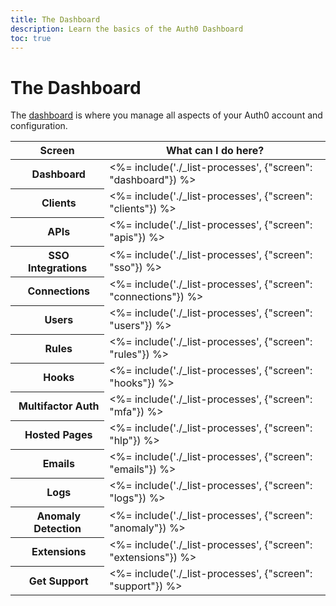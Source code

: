 ```yaml
---
title: The Dashboard
description: Learn the basics of the Auth0 Dashboard
toc: true
---
```

# The Dashboard

The [dashboard](${manage_url}) is where you manage all aspects of your Auth0 account and configuration. 

<table class="table">
    <thead>
        <tr>
            <th class="info"><strong>Screen</strong></th>
            <th class="info" colspan="3"><strong>What can I do here?</strong></th>
        </tr>
    </thead>
    <tbody>
        <tr>
            <th><i class="icon icon-budicon-497"></i>&nbsp;Dashboard</th>
            <td colspan="3"><%= include('./_list-processes', {"screen": "dashboard"}) %></td>
        </tr>
        <tr>
            <th><i class="icon icon-budicon-375"></i>&nbsp;Clients</th>
            <td colspan="3"><%= include('./_list-processes', {"screen": "clients"}) %></td>
        </tr>
        <tr>
            <th><i class="icon icon-budicon-546"></i>&nbsp;APIs</th>
            <td colspan="3"><%= include('./_list-processes', {"screen": "apis"}) %></td>
        </tr>
        <tr>
            <th><i class="icon icon-budicon-143"></i>&nbsp;SSO Integrations</th>
            <td colspan="3"><%= include('./_list-processes', {"screen": "sso"}) %></td>
        </tr>
        <tr>
            <th><i class="icon icon-budicon-341"></i>&nbsp;Connections</th>
            <td colspan="3"><%= include('./_list-processes', {"screen": "connections"}) %></td>
        </tr>
        <tr>
            <th><i class="icon icon-budicon-292"></i>&nbsp;Users</th>
            <td colspan="3"><%= include('./_list-processes', {"screen": "users"}) %></td>
        </tr>
        <tr>
            <th><i class="icon icon-budicon-173"></i>&nbsp;Rules</th>
            <td colspan="3"><%= include('./_list-processes', {"screen": "rules"}) %></td>
        </tr>
        <tr>
            <th><i class="icon icon-budicon-346"></i>&nbsp;Hooks</th>
            <td colspan="3"><%= include('./_list-processes', {"screen": "hooks"}) %></td>
        </tr>
        <tr>
            <th><i class="icon icon-budicon-243"></i>&nbsp;Multifactor Auth</th>
            <td colspan="3"><%= include('./_list-processes', {"screen": "mfa"}) %></td>
        </tr>
        <tr>
            <th><i class="icon icon-budicon-725"></i>&nbsp;Hosted Pages</th>
            <td colspan="3"><%= include('./_list-processes', {"screen": "hlp"}) %></td>
        </tr>
        <tr>
            <th><i class="icon icon-budicon-778"></i>&nbsp;Emails</th>
            <td colspan="3"><%= include('./_list-processes', {"screen": "emails"}) %></td>
        </tr>
        <tr>
            <th><i class="icon icon-budicon-754"></i>&nbsp;Logs</th>
            <td colspan="3"><%= include('./_list-processes', {"screen": "logs"}) %></td>
        </tr>
        <tr>
            <th><i class="icon icon-budicon-528"></i>&nbsp;Anomaly Detection</th>
            <td colspan="3"><%= include('./_list-processes', {"screen": "anomaly"}) %></td>
        </tr>
        <tr>
            <th><i class="icon icon-budicon-324"></i>&nbsp;Extensions</th>
            <td colspan="3"><%= include('./_list-processes', {"screen": "extensions"}) %></td>
        </tr>
        <tr>
            <th><i class="icon icon-budicon-803"></i>&nbsp;Get Support</th>
            <td colspan="3"><%= include('./_list-processes', {"screen": "support"}) %></td>
        </tr>
    </tbody>
</table>